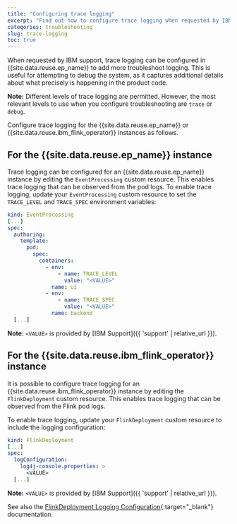 ```yaml
---
title: "Configuring trace logging"
excerpt: "Find out how to configure trace logging when requested by IBM support."
categories: troubleshooting
slug: trace-logging
toc: true
---
```


When requested by IBM support, trace logging can be configured in {{site.data.reuse.ep_name}} to add more troubleshoot logging. This is useful for attempting to debug the system, as it captures additional details about what precisely is happening in the product code.

**Note:** Different levels of trace logging are permitted. However, the most relevant levels to use when you configure troubleshooting are `trace` or `debug`.

Configure trace logging for the {{site.data.reuse.ep_name}} or {{site.data.reuse.ibm_flink_operator}} instances as follows.


## For the {{site.data.reuse.ep_name}} instance

Trace logging can be configured for an {{site.data.reuse.ep_name}} instance by editing the `EventProcessing` custom resource. This enables trace logging that can be observed from the pod logs. To enable trace logging, update your `EventProcessing` custom resource to set the `TRACE_LEVEL` and `TRACE_SPEC` environment variables:

```yaml
kind: EventProcessing
[...]
spec:
  authoring:
    template:
      pod:
        spec:
          containers:
            - env:
                - name: TRACE_LEVEL
                  value: "<VALUE>"
              name: ui
            - env:
                - name: TRACE_SPEC
                  value: "<VALUE>"
              name: backend
  [...]
```

**Note:** `<VALUE>` is provided by [IBM Support]({{ 'support' | relative_url }}).


## For the {{site.data.reuse.ibm_flink_operator}} instance

It is possible to configure trace logging for an {{site.data.reuse.ibm_flink_operator}} instance by editing the `FlinkDeployment` custom resource. This enables trace logging that can be observed from the Flink pod logs.

To enable trace logging, update your `FlinkDeployment` custom resource to include the logging configuration:

```yaml
kind: FlinkDeployment
[...]
spec:
  logConfiguration:
    log4j-console.properties: >
      <VALUE>
  [...]
```

**Note:** `<VALUE>` is provided by [IBM Support]({{ 'support' | relative_url }}).

See also the [FlinkDeployment Logging Configuration](https://nightlies.apache.org/flink/flink-kubernetes-operator-docs-release-1.6/docs/operations/metrics-logging/#flinkdeployment-logging-configuration){:target="_blank"} documentation.
